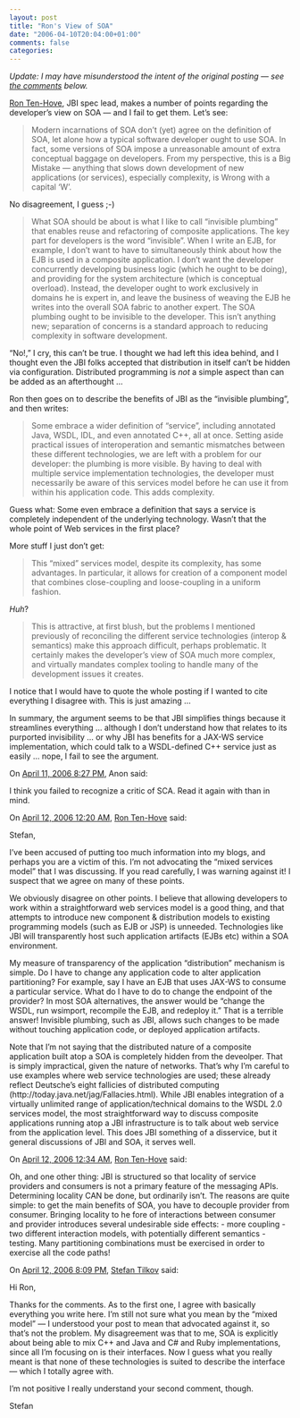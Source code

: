 ```yaml
---
layout: post
title: "Ron's View of SOA"
date: "2006-04-10T20:04:00+01:00"
comments: false
categories: 
---
```


<p><em>Update: I may have misunderstood the intent of the original posting &#8212; see <a href="/blog/st/2006/04/10/rons_view_of_soa.html#comments">the comments</a> below.</em></p>

<p><a href="http://blogs.sun.com/roller/page/rtenhove?entry=the_developer_s_view_of">Ron Ten-Hove</a>, JBI spec lead, makes a number of points regarding the developer&#8217;s view on SOA &#8212; and I fail to get them. Let&#8217;s see:</p>

<blockquote>
<p>Modern incarnations of SOA don&#8217;t (yet) agree on the definition of SOA, let alone how a typical software developer ought to use SOA. In fact, some versions of SOA impose a unreasonable amount of extra conceptual baggage on developers. From my perspective, this is a Big Mistake &#8212; anything that slows down development of new applications (or services), especially complexity, is Wrong with a capital &#8216;W&#8217;. </p>
</blockquote>

<p>No disagreement, I guess ;-)</p>

<blockquote>
<p>What SOA should be about is what I like to call &#8220;invisible plumbing&#8221; that enables reuse and refactoring of composite applications. The key part for developers is the word &#8220;invisible&#8221;. When I write an EJB, for example, I don&#8217;t want to have to simultaneously think about how the EJB is used in a composite application. I don&#8217;t want the developer concurrently developing business logic (which he ought to be doing), and providing for the system architecture (which is conceptual overload). Instead, the developer ought to work exclusively in domains he is expert in, and leave the business of weaving the EJB he writes into the overall SOA fabric to another expert. The SOA plumbing ought to be invisible to the developer. This isn&#8217;t anything new; separation of concerns is a standard approach to reducing complexity in software development.</p>
</blockquote>

<p>&#8220;No!,&#8221; I cry, this can&#8217;t be true. I thought we had left this idea behind, and I thought even the JBI folks accepted that distribution in itself can&#8217;t be hidden via configuration. Distributed programming is <em>not</em> a simple aspect than can be added as an afterthought &#8230;</p>

<p>Ron then goes on to describe the benefits of JBI as the &#8220;invisible plumbing&#8221;, and then writes:</p>

<blockquote>
<p>Some embrace a wider definition of &#8220;service&#8221;, including annotated Java, WSDL, IDL, and even annotated C++, all at once. Setting aside practical issues of interoperation and semantic mismatches between these different technologies, we are left with a problem for our developer: the plumbing is more visible. By having to deal with multiple service implementation technologies, the developer must necessarily be aware of this services model before he can use it from within his application code. This adds complexity.</p>
</blockquote>

<p>Guess what: Some even embrace a definition that says a service is completely independent of the underlying technology. Wasn&#8217;t that the whole point of Web services in the first place?</p>

<p>More stuff I just don&#8217;t get:</p>

<blockquote>
<p>This &#8220;mixed&#8221; services model, despite its complexity, has some advantages. In particular, it allows for creation of a component model that combines close-coupling and loose-coupling in a uniform fashion. </p>
</blockquote>

<p><em>Huh</em>?</p>

<blockquote>
<p>This is attractive, at first blush, but the problems I mentioned previously of reconciling the different service technologies (interop &#38; semantics) make this approach difficult, perhaps problematic. It certainly makes the developer&#8217;s view of SOA much more complex, and virtually mandates complex tooling to handle many of the development issues it creates.</p>
</blockquote>

<p>I notice that I would have to quote the whole posting if I wanted to cite everything I disagree with. This is just amazing &#8230;</p>

<p>In summary, the argument seems to be that JBI simplifies things because it streamlines everything &#8230; although I don&#8217;t understand how that relates to its purported invisibility &#8230; or why JBI has benefits for a JAX-WS service implementation, which could talk to a WSDL-defined C++ service just as easily &#8230; nope, I fail to see the argument.</p>

<section class="comments">

<div class="comment" id="comment-869">
On <a href="#comment-869" title="Permalink to this comment">April 11, 2006  8:27 PM</a>, Anon
said:
<p>I think you failed to recognize a critic of SCA. Read it again with than in mind.</p>


<div class="comment" id="comment-870">
On <a href="#comment-870" title="Permalink to this comment">April 12, 2006 12:20 AM</a>, <a href="http://blogs.sun.com/rtenhove" title="http://blogs.sun.com/rtenhove" rel="nofollow">Ron Ten-Hove</a>
said:
<p>Stefan,</p>

<p>I&#8217;ve been accused of putting too much information into my blogs, and perhaps you are a victim of this. I&#8217;m not advocating the &#8220;mixed services model&#8221; that I was discussing. If you read carefully, I was warning against it! I suspect that we agree on many of these points.</p>

<p>We obviously disagree on other points. I believe that allowing developers to work within a straightforward web services model is a good thing, and that attempts to introduce new component &amp; distribution models to existing programming models (such as EJB or JSP) is unneeded. Technologies like JBI will transparently host such application artifacts (EJBs etc) within a SOA environment. </p>

<p>My measure of transparency of the application &#8220;distribution&#8221; mechanism is simple. Do I have to change any application code to alter application partitioning? For example, say I have an EJB that uses JAX-WS to consume a particular service. What do I have to do to change the endpoint of the provider? In most SOA alternatives, the answer would be &#8220;change the WSDL, run wsimport, recompile the EJB, and redeploy it.&#8221; That is a terrible answer! Invisible plumbing, such as JBI, allows such changes to be made without touching application code, or deployed application artifacts. </p>

<p>Note that I&#8217;m not saying that the distributed nature of a composite application built atop a SOA is completely hidden from the deveolper. That is simply impractical, given the nature of networks. That&#8217;s why I&#8217;m careful to use examples where web service technologies are used; these already reflect Deutsche&#8217;s eight fallicies of distributed computing (http://today.java.net/jag/Fallacies.html). While JBI enables integration of a virtually unlimited range of application/technical domains to the WSDL 2.0 services model, the most straightforward way to discuss composite applications running atop a JBI infrastructure is to talk about web service from the application level. This does JBI something of a disservice, but it general discussions of JBI and SOA, it serves well.</p>


<div class="comment" id="comment-871">
On <a href="#comment-871" title="Permalink to this comment">April 12, 2006 12:34 AM</a>, <a href="http://blogs.sun.com/rtenhove" title="http://blogs.sun.com/rtenhove" rel="nofollow">Ron Ten-Hove</a>
said:
<p>Oh, and one other thing: JBI is structured so that locality of service providers and consumers is not a primary feature of the messaging APIs. Determining locality CAN be done, but ordinarily isn&#8217;t. The reasons are quite simple: to get the main benefits of SOA, you have to decouple provider from consumer. Bringing locality to he fore of interactions between consumer and provider introduces several undesirable side effects:
- more coupling
- two different interaction models, with potentially different semantics
- testing. Many partitioning combinations must be exercised in order to exercise all the code paths!</p>


<div class="comment" id="comment-872">
On <a href="#comment-872" title="Permalink to this comment">April 12, 2006  8:09 PM</a>, <a href="/en/staff/st/">Stefan Tilkov</a>
said:
<p>Hi Ron,</p>

<p>Thanks for the comments. As to the first one, I agree with basically everything you write here. I&#8217;m still not sure what you mean by the &#8220;mixed model&#8221; &#8212; I understood your post to mean that advocated against it, so that&#8217;s not the problem. My disagreement was that to me, SOA is explicitly about being able to mix C++ and Java and C# and Ruby implementations, since all I&#8217;m focusing on is their interfaces. Now I guess what you really meant is that none of these technologies is suited to describe the interface &#8212; which I totally agree with.</p>

<p>I&#8217;m not positive I really understand your second comment, though.</p>

<p>Stefan</p>


</section>

